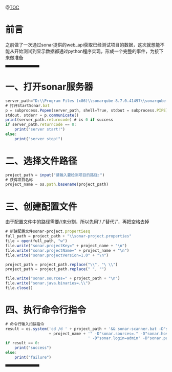 ﻿




@[TOC](文章目录)

# 前言
之前做了一次通过sonar提供的web_api获取已经测试项目的数据，这次就想能不能从开始测试到显示数据都通过python程序实现，形成一个完整的事件，为接下来做准备
<hr style=" border:solid; width:100px; height:1px;" color=#000000 size=1">

# 一、打开sonar服务器
```javascript
server_path="D:\\Program Files (x86)\\sonarqube-8.7.0.41497\\sonarqube-8.7.0.41497\\bin\\windows-x86-64\\StartSonar.bat"
# 打开StartSonar.bat
p = subprocess.Popen(server_path, shell=True, stdout = subprocess.PIPE)
stdout, stderr = p.communicate()
print(server_path.returncode) # is 0 if success
if server_path.returncode == 0:
    print("server start!")
else:
    print("server stop!")
```
# 二、选择文件路径
```javascript
project_path = input("请输入要检测项目的路径:")
# 获得项目名称
project_name = os.path.basename(project_path)
```
# 三、创建配置文件
由于配置文件中的路径需要//来分割，所以先用'/ /'替代‘/’，再把空格去掉
```javascript
# 新建配置文件sonar-project.propertiesq
full_path = project_path + "\\sonar-project.properties"
file = open(full_path, "w")
file.write("sonar.projectKey=" + project_name + "\n")
file.write("sonar.projectName=" + project_name + "\n")
file.write("sonar.projectVersion=1.0" + "\n")

project_path = project_path.replace("\\", "\ \\")
project_path = project_path.replace(" ", "")

file.write("sonar.sources=" + project_path + "\n")
file.write("sonar.java.binaries=.\\")
file.close()
```
# 四、执行命令行指令
```javascript
# 命令行输入扫描指令
result = os.system('cd /d ' + project_path + '&& sonar-scanner.bat -D"sonar.projectKey='
                   + project_name + '" -D"sonar.sources=." -D"sonar.host.url=http://localhost:9000" '
                                    ' -D"sonar.login=admin" -D"sonar.password=admin1"')
if result == 0:
    print("success")
else:
    print("failure")
```

<hr style=" border:solid; width:100px; height:1px;" color=#000000 size=1">




